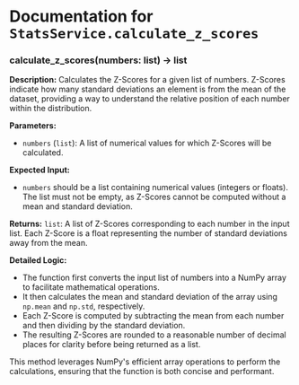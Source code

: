 # Documentation for `StatsService.calculate_z_scores`

### calculate_z_scores(numbers: list) -> list

**Description:**
Calculates the Z-Scores for a given list of numbers. Z-Scores indicate how many standard deviations an element is from the mean of the dataset, providing a way to understand the relative position of each number within the distribution.

**Parameters:**
- `numbers` (`list`): A list of numerical values for which Z-Scores will be calculated.

**Expected Input:**
- `numbers` should be a list containing numerical values (integers or floats). The list must not be empty, as Z-Scores cannot be computed without a mean and standard deviation.

**Returns:**
`list`: A list of Z-Scores corresponding to each number in the input list. Each Z-Score is a float representing the number of standard deviations away from the mean.

**Detailed Logic:**
- The function first converts the input list of numbers into a NumPy array to facilitate mathematical operations.
- It then calculates the mean and standard deviation of the array using `np.mean` and `np.std`, respectively.
- Each Z-Score is computed by subtracting the mean from each number and then dividing by the standard deviation.
- The resulting Z-Scores are rounded to a reasonable number of decimal places for clarity before being returned as a list. 

This method leverages NumPy's efficient array operations to perform the calculations, ensuring that the function is both concise and performant.